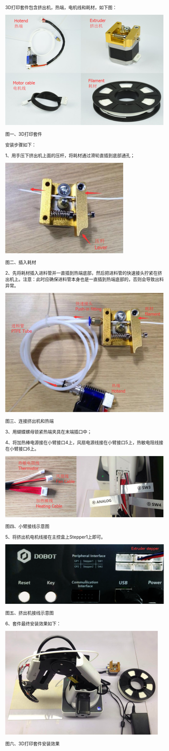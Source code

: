 3D打印套件包含挤出机，热端，电机线和耗材，如下图：

![](/assets/import.png2)

图一、3D打印套件

安装步骤如下：

1、用手压下挤出机上面的压杆，将耗材通过滑轮直插到底部通孔；

![](/assets/12)

图二、插入耗材

2、先将耗材插入进料管并一直插到热端底部，然后把进料管的快速接头拧紧在挤出机上。注意：此时应确保进料管本身也是一直插到热端底部的，否则会导致出料异常。

![](/assets/4)

图三、连接挤出机和热端

3、用蝴蝶螺母锁紧热端夹具在末端插口中；

4、将加热棒电源接在小臂接口4上，风扇电源线接在小臂接口5上，热敏电阻线接在小臂接口6上。

![](/assets/0)

图四、小臂接线示意图

5、将挤出机电机线接在主控盒上Stepper1上即可。

![](/assets/im)

图五、挤出机接线示意图

6、套件最终安装效果如下：

![](/assets/777)

图六、3D打印套件安装效果

